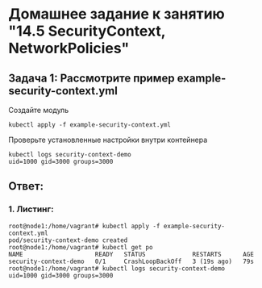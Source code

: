 # Домашнее задание к занятию "14.5 SecurityContext, NetworkPolicies"

## Задача 1: Рассмотрите пример example-security-context.yml

Создайте модуль

```
kubectl apply -f example-security-context.yml
```

Проверьте установленные настройки внутри контейнера

```
kubectl logs security-context-demo
uid=1000 gid=3000 groups=3000
```

## Ответ:

### 1. Листинг:
```
root@node1:/home/vagrant# kubectl apply -f example-security-context.yml
pod/security-context-demo created
root@node1:/home/vagrant# kubectl get po
NAME                    READY   STATUS             RESTARTS      AGE
security-context-demo   0/1     CrashLoopBackOff   3 (19s ago)   79s
root@node1:/home/vagrant# kubectl logs security-context-demo
uid=1000 gid=3000 groups=3000
```